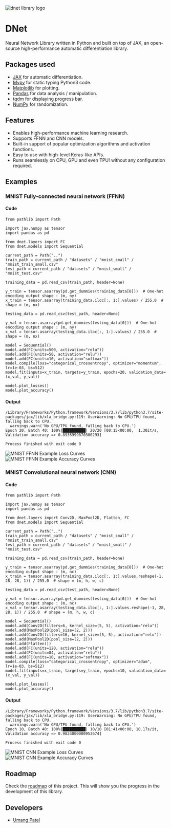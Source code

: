 ![dnet library logo](assets/logo.png "DNet library")
# DNet
Neural Network Library written in Python and built on top of JAX, an open-source high-performance automatic differentiation library.

## Packages used
* [JAX](https://github.com/google/jax) for automatic differentiation.
* [Mypy](https://github.com/python/mypy) for static typing Python3 code.
* [Matplotlib](https://github.com/matplotlib/matplotlib) for plotting.
* [Pandas](https://github.com/pandas-dev/pandas) for data analysis / manipulation.
* [tqdm](https://github.com/tqdm/tqdm) for displaying progress bar.
* [NumPy](https://github.com/numpy/numpy) for randomization.

## Features
* Enables high-performance machine learning research.
* Supports FFNN and CNN models.
* Built-in support of popular optimization algorithms and activation functions.
* Easy to use with high-level Keras-like APIs.
* Runs seamlessly on CPU, GPU and even TPU! without any configuration required.

## Examples

### MNIST Fully-connected neural network (FFNN)

#### Code
```python3
from pathlib import Path

import jax.numpy as tensor
import pandas as pd

from dnet.layers import FC
from dnet.models import Sequential

current_path = Path("..")
train_path = current_path / "datasets" / "mnist_small" / "mnist_train_small.csv"
test_path = current_path / "datasets" / "mnist_small" / "mnist_test.csv"

training_data = pd.read_csv(train_path, header=None)

y_train = tensor.asarray(pd.get_dummies(training_data[0]))  # One-hot encoding output shape : (m, ny)
x_train = tensor.asarray(training_data.iloc[:, 1:].values) / 255.0  # shape = (m, nx)

testing_data = pd.read_csv(test_path, header=None)

y_val = tensor.asarray(pd.get_dummies(testing_data[0]))  # One-hot encoding output shape : (m, ny)
x_val = tensor.asarray(testing_data.iloc[:, 1:].values) / 255.0  # shape = (m, nx)

model = Sequential()
model.add(FC(units=500, activation="relu"))
model.add(FC(units=50, activation="relu"))
model.add(FC(units=10, activation="softmax"))
model.compile(loss="categorical_crossentropy", optimizer="momentum", lr=1e-03, bs=512)
model.fit(inputs=x_train, targets=y_train, epochs=20, validation_data=(x_val, y_val))

model.plot_losses()
model.plot_accuracy()
```

#### Output
```terminal
/Library/Frameworks/Python.framework/Versions/3.7/lib/python3.7/site-packages/jax/lib/xla_bridge.py:119: UserWarning: No GPU/TPU found, falling back to CPU.
  warnings.warn('No GPU/TPU found, falling back to CPU.')
Epoch 20, Batch 40: 100%|██████████| 20/20 [00:15<00:00,  1.30it/s, Validation accuracy => 0.8935999870300293]

Process finished with exit code 0
```

![MNIST FFNN Example Loss Curves](assets/mnist_ffnn_example_loss_curve.png "Loss Curves")
![MNIST FFNN Example Accuracy Curves](assets/mnist_ffnn_example_acc_curve.png "Accuracy Curves")

### MNIST Convolutional neural network (CNN)

#### Code
```python3
from pathlib import Path

import jax.numpy as tensor
import pandas as pd

from dnet.layers import Conv2D, MaxPool2D, Flatten, FC
from dnet.models import Sequential

current_path = Path("..")
train_path = current_path / "datasets" / "mnist_small" / "mnist_train_small.csv"
test_path = current_path / "datasets" / "mnist_small" / "mnist_test.csv"

training_data = pd.read_csv(train_path, header=None)

y_train = tensor.asarray(pd.get_dummies(training_data[0]))  # One-hot encoding output shape : (m, nc)
x_train = tensor.asarray(training_data.iloc[:, 1:].values.reshape(-1, 28, 28, 1)) / 255.0  # shape = (m, h, w, c)

testing_data = pd.read_csv(test_path, header=None)

y_val = tensor.asarray(pd.get_dummies(testing_data[0]))  # One-hot encoding output shape : (m, nc)
x_val = tensor.asarray(testing_data.iloc[:, 1:].values.reshape(-1, 28, 28, 1)) / 255.0  # shape = (m, h, w, c)

model = Sequential()
model.add(Conv2D(filters=6, kernel_size=(5, 5), activation="relu"))
model.add(MaxPool2D(pool_size=(2, 2)))
model.add(Conv2D(filters=16, kernel_size=(5, 5), activation="relu"))
model.add(MaxPool2D(pool_size=(2, 2)))
model.add(Flatten())
model.add(FC(units=120, activation="relu"))
model.add(FC(units=84, activation="relu"))
model.add(FC(units=10, activation="softmax"))
model.compile(loss="categorical_crossentropy", optimizer="adam", lr=1e-03, bs=512)
model.fit(inputs=x_train, targets=y_train, epochs=10, validation_data=(x_val, y_val))

model.plot_losses()
model.plot_accuracy()
```

#### Output
```
/Library/Frameworks/Python.framework/Versions/3.7/lib/python3.7/site-packages/jax/lib/xla_bridge.py:119: UserWarning: No GPU/TPU found, falling back to CPU.
  warnings.warn('No GPU/TPU found, falling back to CPU.')
Epoch 10, Batch 40: 100%|██████████| 10/10 [01:41<00:00, 10.17s/it, Validation accuracy => 0.9824000000953674]

Process finished with exit code 0
```

![MNIST CNN Example Loss Curves](assets/mnist_cnn_example_loss_curve.png "Loss Curves")
![MNIST CNN Example Accuracy Curves](assets/mnist_cnn_example_acc_curve.png "Accuracy Curves")

## Roadmap
Check the [roadmap](https://github.com/umangjpatel/dnet/projects/2) of this project. This will show you the progress in the development of this library.

## Developers
* [Umang Patel](https://github.com/umangjpatel)
